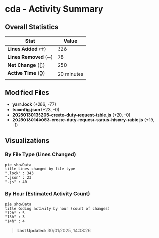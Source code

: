 # cda - Activity Summary 

## Overall Statistics

| Stat                   | Value                                                             |
| ---------------------- | ----------------------------------------------------------------- |
| **Lines Added** (➕)   | 328                                          |
| **Lines Removed** (➖) | 78                                        |
| **Net Change** (↕)    | 250                |
| **Active Time** (⌚)   | 20 minutes |


## Modified Files
- **yarn.lock** (+266, -77)
- **tsconfig.json** (+23, -0)
- **20250130135205-create-duty-request-table.js** (+20, -0)
- **20250130140053-create-duty-request-status-history-table.js** (+19, -1)

## Visualizations

### By File Type (Lines Changed)

```mermaid
pie showData
title Lines changed by file type
".lock" : 343
".json" : 23
".js" : 40
```

### By Hour (Estimated Activity Count)

```mermaid
pie showData
title Coding activity by hour (count of changes)
"12h" : 5
"13h" : 3
"14h" : 4
```


> **Last Updated:** 30/01/2025, 14:08:26